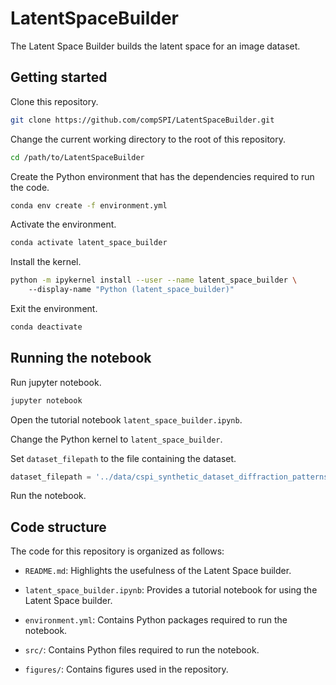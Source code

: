 # LatentSpaceBuilder

The Latent Space Builder builds the latent space for an image dataset. 

## Getting started

Clone this repository.

```bash
git clone https://github.com/compSPI/LatentSpaceBuilder.git
```

Change the current working directory to the root of this repository.

```bash
cd /path/to/LatentSpaceBuilder
```

Create the Python environment that has the dependencies required to run the code.

```bash
conda env create -f environment.yml
```

Activate the environment.
```bash
conda activate latent_space_builder
```

Install the kernel.
```bash
python -m ipykernel install --user --name latent_space_builder \ 
	--display-name "Python (latent_space_builder)"
```

Exit the environment.

```bash
conda deactivate
```

## Running the notebook

Run jupyter notebook.

```bash
jupyter notebook 
```

Open the tutorial notebook ```latent_space_builder.ipynb```.

Change the Python kernel to ```latent_space_builder```.

Set ```dataset_filepath``` to the file containing the dataset.

```python
dataset_filepath = '../data/cspi_synthetic_dataset_diffraction_patterns_1024x1040.hdf5'
```

Run the notebook.

## Code structure

The code for this repository is organized as follows:

- ```README.md```: Highlights the usefulness of the Latent Space builder. 

- ```latent_space_builder.ipynb```:  Provides a tutorial notebook for using the Latent Space builder.

- ```environment.yml```: Contains Python packages required to run the notebook.

- ```src/```: Contains Python files required to run the notebook.

- ```figures/```: Contains figures used in the repository.
